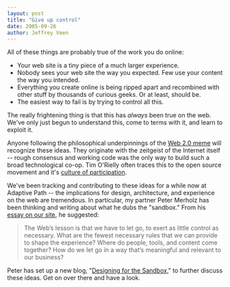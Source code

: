 ```yaml
---
layout: post
title: "Give up control"
date: 2005-09-26
author: Jeffrey Veen
---
```

All of these things are probably true of the work you do online:

<ul><li>Your web site is a tiny piece of a much larger experience.</li>

<li>Nobody sees your web site the way you expected. Few use your content the way you intended.</li>

<li>Everything you create online is being ripped apart and recombined with other stuff by thousands of curious geeks. Or at least, should be.</li>

<li>The easiest way to fail is by trying to control all this.</li>
</ul>

The really frightening thing is that this has <em>always</em> been true on the web. We've only just begun to understand this, come to terms with it, and learn to exploit it.

Anyone following the philosophical underpinnings of the <a href="http://www.flickr.com/photo_zoom.gne?id=44349798&size=o">Web 2.0 meme</a> will recognize these ideas. They originate with the zeitgeist of the Internet itself -- rough consensus and working code was the only way to build such a broad technological co-op. Tim O'Rielly often traces this to the open source movement and it's <a href="http://www.oreillynet.com/pub/wlg/3017">culture of participation</a>.

We've been tracking and contributing to these ideas for a while now at Adaptive Path -- the implications for design, architecture, and experience on the web are tremendous. In particular, my partner Peter Merholz has been thinking and writing about what he dubs the "sandbox." From his <a href="http://www.adaptivepath.com/publications/essays/archives/000501.php">essay on our site</a>, he suggested:

<blockquote>The Web&rsquo;s lesson is that we have to let go, to exert as little control as necessary. What are the fewest necessary rules that we can provide to shape the experience? Where do people, tools, and content come together? How do we let go in a way that&rsquo;s meaningful and relevant to our business?</blockquote>

Peter has set up a new blog, "<a href="http://www.dsandbox.com/">Designing for the Sandbox</a>," to further discuss these ideas. Get on over there and have a look.
